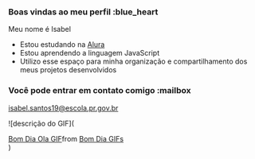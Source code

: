 ### Boas vindas ao meu perfil :blue_heart

Meu nome é Isabel

- Estou estudando na [Alura](https://www.alura.com.br)
- Estou aprendendo a linguagem JavaScript
- Utilizo esse espaço para minha organização e compartilhamento dos meus projetos desenvolvidos

### Você pode entrar em contato comigo :mailbox

isabel.santos19@escola.pr.gov.br

 ![descrição do GIF](<div class="tenor-gif-embed" data-postid="16959684" data-share-method="host" data-aspect-ratio="1" data-width="100%"><a href="https://tenor.com/view/bom-dia-ola-heart-smile-girl-gif-16959684">Bom Dia Ola GIF</a>from <a href="https://tenor.com/search/bom+dia-gifs">Bom Dia GIFs</a></div> <script type="text/javascript" async src="https://tenor.com/embed.js"></script>)
